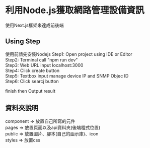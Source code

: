 # 利用Node.js獲取網路管理設備資訊
使用Next.js框架來達成前後端

## Using Step
使用前請先安裝Nodejs
Step1: Open project using IDE or Editor  
Step2: Terminal call "npm run dev"  
Step3: Web URL input localhost:3000  
Step4: Click create button  
Step5: Textbox input manage device IP and SNMP Objec ID  
Step6: Click searcj button  

finish then Output result  

## 資料夾說明
component => 放置自己所寫的元件  
pages => 放置頁面以及api資料夾(後端程式位置)  
public => 放置圖片、腳本(自己的函示庫)、icon  
styles => 放置css  
